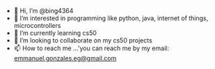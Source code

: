 - 👋 Hi, I’m @bing4364
- 👀 I’m interested in programming like python, java, internet of things, microcontrollers
- 🌱 I’m currently learning cs50
- 💞️ I’m looking to collaborate on my cs50 projects
- 📫 How to reach me ...'you can reach me by my email: emmanuel.gonzales.eg@gmail.com

<!---
bing4364/bing4364 is a ✨ special ✨ repository because its `README.md` (this file) appears on your GitHub profile.
You can click the Preview link to take a look at your changes.
--->
